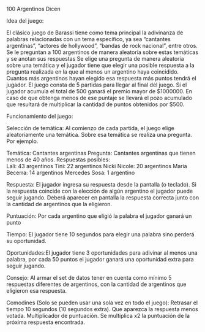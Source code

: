100 Argentinos Dicen



Idea del juego:

El clásico juego de Barassi tiene como tema principal la adivinanza de palabras relacionadas con un tema específico, ya sea “cantantes argentinas”, “actores de hollywood”, “bandas de rock nacional”, entre otros. Se le preguntan a 100 argentinos de manera aleatoria sobre estas temáticas  y se anotan sus respuestas
Se elige una pregunta de manera aleatoria sobre una temática y el jugador tiene que elegir una posible respuesta a la pregunta realizada en la que al menos un argentino haya coincidido. Cuantos más argentinos hayan elegido esa respuesta  más puntos tendrá el jugador.
El juego consta de 5 partidas para llegar al final del juego. Si el jugador acumula el total de 500 ganará el premio mayor de $1000000. En caso de que obtenga menos de ese puntaje se llevará el pozo acumulado que resultará de multiplicar la cantidad de puntos obtenidos por $500. 

Funcionamiento del juego:

Selección de temática: Al comienzo de cada partida, el juego elige aleatoriamente una temática. Sobre esa temática se realiza una pregunta. Por ejemplo.

Temática: Cantantes argentinas
Pregunta: Cantantes argentinas que tienen menos de 40 años.
Respuestas posibles: 	
Lali:		  43 argentinos
Tini: 	  	  22 argentinos
Nicki Nicole: 	  20 argentinos
Maria Becerra:  14 argentinos
Mercedes Sosa: 1 argentino

Respuesta: El jugador ingresa su respuesta desde la pantalla (o teclado). Si la respuesta coincide con la elección de algún argentino el jugador puede seguir jugando. Deberá aparecer en pantalla la respuesta correcta junto con la cantidad de argentinos que la eligieron.

Puntuación: Por cada argentino que eligió la palabra el jugador ganará un punto

Tiempo: El jugador tiene 10 segundos para elegir una palabra sino perderá su oportunidad.

Oportunidades:El jugador tiene 3 oportunidades para adivinar al menos una palabra, por cada 50 puntos el jugador ganará una oportunidad extra para seguir jugando.

Consejo: Al armar el set de datos tener en cuenta como mínimo 5 respuestas diferentes de argentinos, con la cantidad de argentinos que eligieron esa respuesta.

Comodines (Solo se pueden usar una sola vez en todo el juego):
Retrasar el tiempo 10 segundos (10 segundos extra).
Que aparezca la respuesta menos votada.
Multiplicador de puntuación. Se multiplica x2 la puntuación de la próxima respuesta encontrada.
